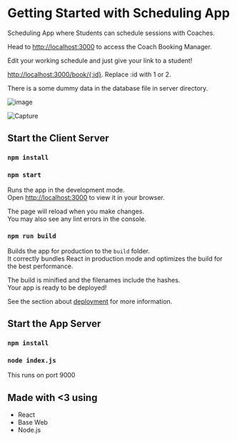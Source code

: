 # Getting Started with Scheduling App

Scheduling App where Students can schedule sessions with Coaches.

Head to [http://localhost:3000](http://localhost:3000) to access the Coach Booking Manager.

Edit your working schedule and just give your link to a student!

[http://localhost:3000/book/{:id}](http://localhost:3000/book/{:id}). Replace :id with 1 or 2.

There is a some dummy data in the database file in server directory.

![image](https://github.com/vrockcm/scheduling-app/assets/18493432/d5726978-fe46-44cc-aac9-bf1054a70a90)

![Capture](https://github.com/vrockcm/scheduling-app/assets/18493432/3bed9dce-ba50-4b26-94ee-8a98f7029687)

## Start the Client Server

### `npm install`

### `npm start`

Runs the app in the development mode.\
Open [http://localhost:3000](http://localhost:3000) to view it in your browser.

The page will reload when you make changes.\
You may also see any lint errors in the console.

### `npm run build`

Builds the app for production to the `build` folder.\
It correctly bundles React in production mode and optimizes the build for the best performance.

The build is minified and the filenames include the hashes.\
Your app is ready to be deployed!

See the section about [deployment](https://facebook.github.io/create-react-app/docs/deployment) for more information.

## Start the App Server

### `npm install`

### `node index.js`

This runs on port 9000

## Made with <3 using

- React
- Base Web
- Node.js
